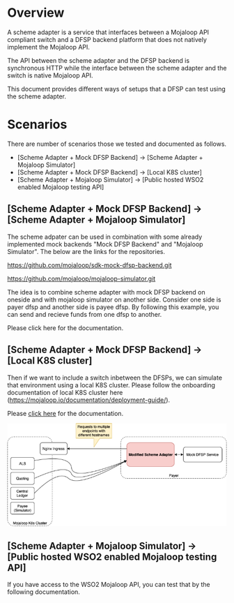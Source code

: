 # Overview
A scheme adapter is a service that interfaces between a Mojaloop API compliant switch and a DFSP backend platform that does not natively implement the Mojaloop API.

The API between the scheme adapter and the DFSP backend is synchronous HTTP while the interface between the scheme adapter and the switch is native Mojaloop API.

This document provides different ways of setups that a DFSP can test using the scheme adapter.

# Scenarios
There are number of scenarios those we tested and documented as follows.

* [Scheme Adapter + Mock DFSP Backend] -> [Scheme Adapter + Mojaloop Simulator]
* [Scheme Adapter + Mock DFSP Backend] -> [Local K8S cluster]
* [Scheme Adapter + Mojaloop Simulator] -> [Public hosted WSO2 enabled Mojaloop testing API]

## [Scheme Adapter + Mock DFSP Backend] -> [Scheme Adapter + Mojaloop Simulator]

The scheme adpater can be used in combination with some already implemented mock backends "Mock DFSP Backend" and "Mojaloop Simulator". The below are the links for the repositories.

https://github.com/mojaloop/sdk-mock-dfsp-backend.git

https://github.com/mojaloop/mojaloop-simulator.git

The idea is to combine scheme adapter with mock DFSP backend on oneside and with mojaloop simulator on another side. Consider one side is payer dfsp and another side is payee dfsp. By following this example, you can send and recieve funds from one dfsp to another.

Please click here for the documentation.

## [Scheme Adapter + Mock DFSP Backend] -> [Local K8S cluster]

Then if we want to include a switch inbetween the DFSPs, we can simulate that environment using a local K8S cluster. Please follow the onboarding documentation of local K8S cluster here (https://mojaloop.io/documentation/deployment-guide/).

Please [click here](scheme-adapter-and-local-k8s/doc.md) for the documentation.

![SchemeAdapterAndK8S](scheme-adapter-and-local-k8s/scheme-adapter-and-local-k8s-overview.png)

## [Scheme Adapter + Mojaloop Simulator] -> [Public hosted WSO2 enabled Mojaloop testing API]

If you have access to the WSO2 Mojaloop API, you can test that by the following documentation.
